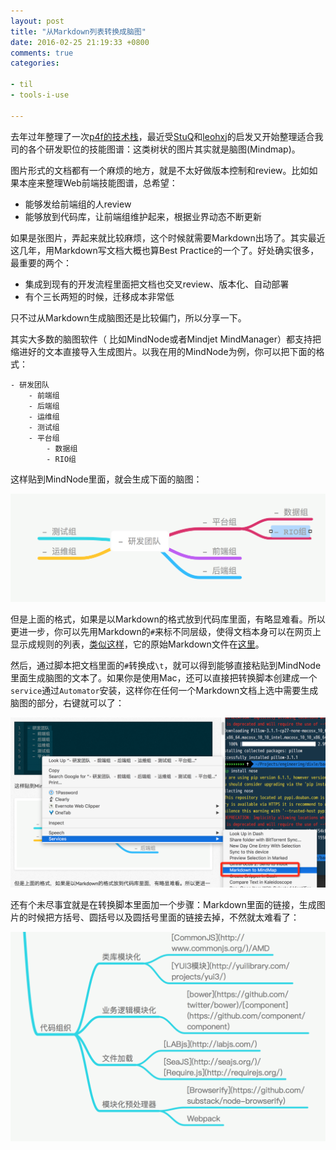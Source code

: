 ```yaml
---
layout: post
title: "从Markdown列表转换成脑图"
date: 2016-02-25 21:19:33 +0800
comments: true
categories: 

- til
- tools-i-use

---
```


去年过年整理了一次[p4f的技术栈](http://lenciel.cn/2015/01/p4f-tech-stack-part-1-devops/)，最近受[StuQ](http://www.stuq.org/subject/skill-map/)和[leohxj](https://leohxj.gitbooks.io/front-end-database/content/interview/skill-path.html)的启发又开始整理适合我司的各个研发职位的技能图谱：这类树状的图片其实就是脑图(Mindmap)。

图片形式的文档都有一个麻烦的地方，就是不太好做版本控制和review。比如如果本座来整理Web前端技能图谱，总希望：

- 能够发给前端组的人review
- 能够放到代码库，让前端组维护起来，根据业界动态不断更新

如果是张图片，弄起来就比较麻烦，这个时候就需要Markdown出场了。其实最近这几年，用Markdown写文档大概也算Best Practice的一个了。好处确实很多，最重要的两个：

- 集成到现有的开发流程里面把文档也交叉review、版本化、自动部署
- 有个三长两短的时候，迁移成本非常低

只不过从Markdown生成脑图还是比较偏门，所以分享一下。

其实大多数的脑图软件（ 比如MindNode或者Mindjet MindManager）都支持把缩进好的文本直接导入生成图片。以我在用的MindNode为例，你可以把下面的格式：

```
- 研发团队
	- 前端组
	- 后端组
	- 运维组
	- 测试组
	- 平台组
		- 数据组
		- RIO组
```

这样贴到MindNode里面，就会生成下面的脑图：

![Vhost threshold](/downloads/images/2016_02/mindmap_1.png "Don't touch me...")

但是上面的格式，如果是以Markdown的格式放到代码库里面，有略显难看。所以更进一步，你可以先用Markdown的`#`来标不同层级，使得文档本身可以在网页上显示成规则的列表，[类似这样](http://lenciel.cn/2014/05/web-development-skill-set-and-reading-list/)，它的原始Markdown文件在[这里](https://gist.github.com/lenciel/637812a7dcbe8341b07b)。

然后，通过脚本把文档里面的`#`转换成`\t`，就可以得到能够直接粘贴到MindNode里面生成脑图的文本了。如果你是使用Mac，还可以直接把转换脚本创建成一个`service`通过`Automator`安装，这样你在任何一个Markdown文档上选中需要生成脑图的部分，右键就可以了：

![Vhost threshold](/downloads/images/2016_02/mindmap_2.png "Don't touch me...")

还有个未尽事宜就是在转换脚本里面加一个步骤：Markdown里面的链接，生成图片的时候把方括号、圆括号以及圆括号里面的链接去掉，不然就太难看了：

![Vhost threshold](/downloads/images/2016_02/mindmap_3.png "Don't touch me...")




